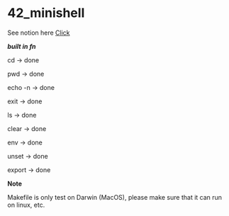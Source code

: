 # 42_minishell

See notion here [Click](https://painted-march-a4f.notion.site/42_minishell-e3af60554a734a439efe42f48886c5aa)

***built in fn***

cd -> done

pwd -> done

echo -n -> done

exit -> done

ls -> done

clear -> done

env -> done

unset -> done

export -> done

**Note**

Makefile is only test on Darwin (MacOS), please make sure that it can run on linux, etc.
